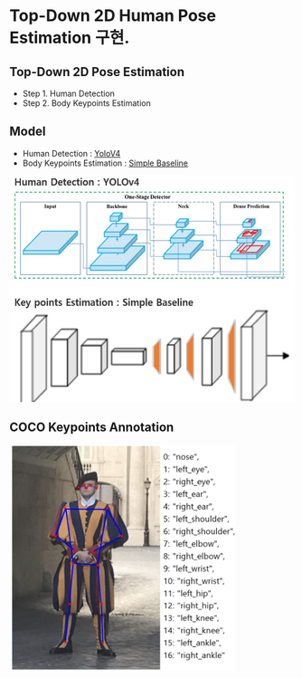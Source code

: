 # Top-Down 2D Human Pose Estimation 구현.

## Top-Down 2D Pose Estimation

- Step 1. Human Detection
- Step 2. Body Keypoints Estimation

## Model

- Human Detection : <a href="https://github.com/WongKinYiu/PyTorch_YOLOv4">YoloV4</a>
- Body Keypoints Estimation : <a href="https://github.com/microsoft/human-pose-estimation.pytorch">Simple Baseline </a>

<img src="./figures/model.jpg" width="600" height="400">

## COCO Keypoints Annotation

<img src="./figures/coco_keypoints.jpg" width="400" height="400">
